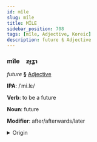 ```yaml
---
id: mîle
slug: mîle
title: MÎLE
sidebar_position: 708
tags: [mîle, Adjective, Koreic]
description: future § Adjective
---
```


### mîle&emsp;<span kind="abugida">ƶɟʓɿ</span>

*future* **§** [Adjective](../../tags/Adjective)

**IPA**: /ˈmi.lɛ/

**Verb**: to be a future

**Noun**: future

**Modifier**: after/afterwards/later

<details>
    <summary>Origin</summary>
    Korean 미래 mirae [ˈmi(ː)ɾɛ]<br/>
    <em>Koreic Language Family</em>
</details>